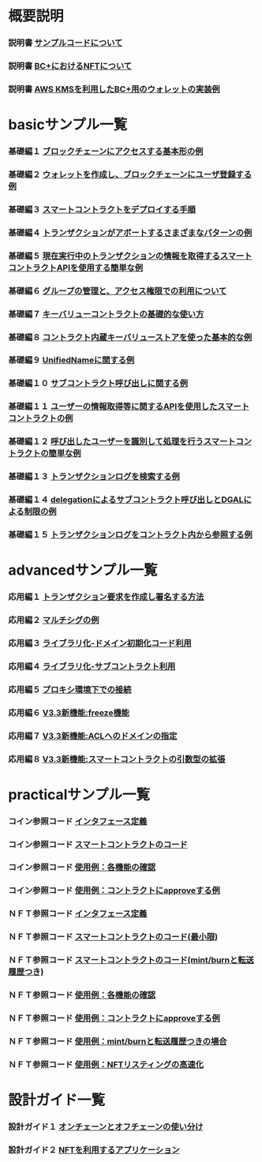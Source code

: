 # 概要説明
### 説明書 [サンプルコードについて](https://dncware-blockchain-plus.github.io/samples/docs/samples_overview.pdf)
### 説明書 [BC+におけるNFTについて](https://dncware-blockchain-plus.github.io/samples/docs/NFT_overview.pdf)
### 説明書 [AWS KMSを利用したBC+用のウォレットの実装例](https://dncware-blockchain-plus.github.io/samples/docs/KMS_wallet.pdf)

# basicサンプル一覧
### 基礎編１ [ブロックチェーンにアクセスする基本形の例](https://dncware-blockchain-plus.github.io/samples/basic/basic01.html)
### 基礎編２ [ウォレットを作成し、ブロックチェーンにユーザ登録する例](https://dncware-blockchain-plus.github.io/samples/basic/basic02.html)
### 基礎編３ [スマートコントラクトをデプロイする手順](https://dncware-blockchain-plus.github.io/samples/basic/basic03.html)
### 基礎編４ [トランザクションがアボートするさまざまなパターンの例](https://dncware-blockchain-plus.github.io/samples/basic/basic04.html)
### 基礎編５ [現在実行中のトランザクションの情報を取得するスマートコントラクトAPIを使用する簡単な例](https://dncware-blockchain-plus.github.io/samples/basic/basic05.html)
### 基礎編６ [グループの管理と、アクセス権限での利用について](https://dncware-blockchain-plus.github.io/samples/basic/basic06.html)
### 基礎編７ [キーバリューコントラクトの基礎的な使い方](https://dncware-blockchain-plus.github.io/samples/basic/basic07.html)
### 基礎編８ [コントラクト内蔵キーバリューストアを使った基本的な例](https://dncware-blockchain-plus.github.io/samples/basic/basic08.html)
### 基礎編９ [UnifiedNameに関する例](https://dncware-blockchain-plus.github.io/samples/basic/basic09.html)
### 基礎編１０ [サブコントラクト呼び出しに関する例](https://dncware-blockchain-plus.github.io/samples/basic/basic10.html)
### 基礎編１１ [ユーザーの情報取得等に関するAPIを使用したスマートコントラクトの例](https://dncware-blockchain-plus.github.io/samples/basic/basic11.html)
### 基礎編１２ [呼び出したユーザーを識別して処理を行うスマートコントラクトの簡単な例](https://dncware-blockchain-plus.github.io/samples/basic/basic12.html)
### 基礎編１３ [トランザクションログを検索する例](https://dncware-blockchain-plus.github.io/samples/basic/basic13.html)
### 基礎編１４ [delegationによるサブコントラクト呼び出しとDGALによる制限の例](https://dncware-blockchain-plus.github.io/samples/basic/basic14.html)
### 基礎編１５ [トランザクションログをコントラクト内から参照する例](https://dncware-blockchain-plus.github.io/samples/basic/basic15.html)

# advancedサンプル一覧
### 応用編１ [トランザクション要求を作成し署名する方法](https://dncware-blockchain-plus.github.io/samples/advanced/advanced01.html)
### 応用編２ [マルチシグの例](https://dncware-blockchain-plus.github.io/samples/advanced/advanced02.html)
### 応用編３ [ライブラリ化-ドメイン初期化コード利用](https://dncware-blockchain-plus.github.io/samples/advanced/advanced03.html)
### 応用編４ [ライブラリ化-サブコントラクト利用](https://dncware-blockchain-plus.github.io/samples/advanced/advanced04.html)
### 応用編５ [プロキシ環境下での接続](https://dncware-blockchain-plus.github.io/samples/advanced/advanced05.html)
### 応用編６ [V3.3新機能:freeze機能](https://dncware-blockchain-plus.github.io/samples/advanced/advanced06.html)
### 応用編７ [V3.3新機能:ACLへのドメインの指定](https://dncware-blockchain-plus.github.io/samples/advanced/advanced07.html)
### 応用編８ [V3.3新機能:スマートコントラクトの引数型の拡張](https://dncware-blockchain-plus.github.io/samples/advanced/advanced08.html)

# practicalサンプル一覧
### コイン参照コード [インタフェース定義](https://dncware-blockchain-plus.github.io/samples/practical/coin-spec.html)
### コイン参照コード [スマートコントラクトのコード](https://dncware-blockchain-plus.github.io/samples/practical/coin100.mjs)
### コイン参照コード [使用例：各機能の確認](https://dncware-blockchain-plus.github.io/samples/practical/coin100-usage1.html)
### コイン参照コード [使用例：コントラクトにapproveする例](https://dncware-blockchain-plus.github.io/samples/practical/coin100-usage2.html)
### ＮＦＴ参照コード [インタフェース定義](https://dncware-blockchain-plus.github.io/samples/practical/nft-spec.html)
### ＮＦＴ参照コード [スマートコントラクトのコード(最小限)](https://dncware-blockchain-plus.github.io/samples/practical/nft100.mjs)
### ＮＦＴ参照コード [スマートコントラクトのコード(mint/burnと転送履歴つき)](https://dncware-blockchain-plus.github.io/samples/practical/nft200.mjs)
### ＮＦＴ参照コード [使用例：各機能の確認](https://dncware-blockchain-plus.github.io/samples/practical/nft100-usage1.html)
### ＮＦＴ参照コード [使用例：コントラクトにapproveする例](https://dncware-blockchain-plus.github.io/samples/practical/nft100-usage2.html)
### ＮＦＴ参照コード [使用例：mint/burnと転送履歴つきの場合](https://dncware-blockchain-plus.github.io/samples/practical/nft200-usage1.html)
### ＮＦＴ参照コード [使用例：NFTリスティングの高速化](https://dncware-blockchain-plus.github.io/samples/practical/nft100-usage3.html)

# 設計ガイド一覧
### 設計ガイド１ [オンチェーンとオフチェーンの使い分け](https://dncware-blockchain-plus.github.io/samples/docs/design-guide01.pdf)
### 設計ガイド２ [NFTを利用するアプリケーション](https://dncware-blockchain-plus.github.io/samples/docs/design-guide02.pdf)
